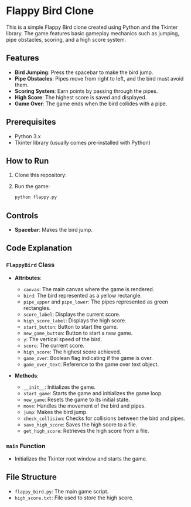 # Flappy Bird Clone

This is a simple Flappy Bird clone created using Python and the Tkinter library. The game features basic gameplay mechanics such as jumping, pipe obstacles, scoring, and a high score system.

## Features

- **Bird Jumping**: Press the spacebar to make the bird jump.
- **Pipe Obstacles**: Pipes move from right to left, and the bird must avoid them.
- **Scoring System**: Earn points by passing through the pipes.
- **High Score**: The highest score is saved and displayed.
- **Game Over**: The game ends when the bird collides with a pipe.

## Prerequisites

- Python 3.x
- Tkinter library (usually comes pre-installed with Python)

## How to Run

1. Clone this repository:
   

2. Run the game:
    ```bash
    python flappy.py
    ```

## Controls

- **Spacebar**: Makes the bird jump.

## Code Explanation

### `FlappyBird` Class

- **Attributes**:
  - `canvas`: The main canvas where the game is rendered.
  - `bird`: The bird represented as a yellow rectangle.
  - `pipe_upper` and `pipe_lower`: The pipes represented as green rectangles.
  - `score_label`: Displays the current score.
  - `high_score_label`: Displays the high score.
  - `start_button`: Button to start the game.
  - `new_game_button`: Button to start a new game.
  - `y`: The vertical speed of the bird.
  - `score`: The current score.
  - `high_score`: The highest score achieved.
  - `game_over`: Boolean flag indicating if the game is over.
  - `game_over_text`: Reference to the game over text object.

- **Methods**:
  - `__init__`: Initializes the game.
  - `start_game`: Starts the game and initializes the game loop.
  - `new_game`: Resets the game to its initial state.
  - `move`: Handles the movement of the bird and pipes.
  - `jump`: Makes the bird jump.
  - `check_collision`: Checks for collisions between the bird and pipes.
  - `save_high_score`: Saves the high score to a file.
  - `get_high_score`: Retrieves the high score from a file.

### `main` Function

- Initializes the Tkinter root window and starts the game.

## File Structure

- `flappy_bird.py`: The main game script.
- `high_score.txt`: File used to store the high score.
